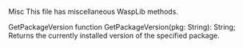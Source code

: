 Misc
This file has miscellaneous WaspLib methods.

GetPackageVersion
function GetPackageVersion(pkg: String): String;
Returns the currently installed version of the specified package.
